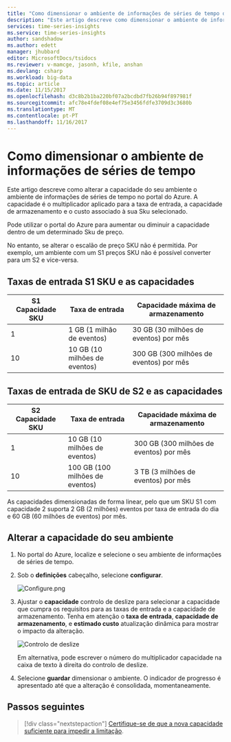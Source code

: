 ```yaml
---
title: "Como dimensionar o ambiente de informações de séries de tempo do Azure | Microsoft Docs"
description: "Este artigo descreve como dimensionar o ambiente de informações de séries de tempo do Azure. Utilize o portal do Azure para adicionar ou subtrair capacidade dentro de um SKU de preço."
services: time-series-insights
ms.service: time-series-insights
author: sandshadow
ms.author: edett
manager: jhubbard
editor: MicrosoftDocs/tsidocs
ms.reviewer: v-mamcge, jasonh, kfile, anshan
ms.devlang: csharp
ms.workload: big-data
ms.topic: article
ms.date: 11/15/2017
ms.openlocfilehash: d3c8b2b1ba220bf07a2bcdbd7fb26b94f897981f
ms.sourcegitcommit: afc78e4fdef08e4ef75e3456fdfe3709d3c3680b
ms.translationtype: MT
ms.contentlocale: pt-PT
ms.lasthandoff: 11/16/2017
---
```

# <a name="how-to-scale-your-time-series-insights-environment"></a>Como dimensionar o ambiente de informações de séries de tempo

Este artigo descreve como alterar a capacidade do seu ambiente o ambiente de informações de séries de tempo no portal do Azure. A capacidade é o multiplicador aplicado para a taxa de entrada, a capacidade de armazenamento e o custo associado à sua Sku selecionado. 

Pode utilizar o portal do Azure para aumentar ou diminuir a capacidade dentro de um determinado Sku de preço. 

No entanto, se alterar o escalão de preço SKU não é permitida. Por exemplo, um ambiente com um S1 preços SKU não é possível converter para um S2 e vice-versa. 


## <a name="s1-sku-ingress-rates-and-capacities"></a>Taxas de entrada S1 SKU e as capacidades

| S1 Capacidade SKU | Taxa de entrada | Capacidade máxima de armazenamento
| --- | --- | --- |
| 1 | 1 GB (1 milhão de eventos) | 30 GB (30 milhões de eventos) por mês |
| 10 | 10 GB (10 milhões de eventos) | 300 GB (300 milhões de eventos) por mês |

## <a name="s2-sku-ingress-rates-and-capacities"></a>Taxas de entrada de SKU de S2 e as capacidades

| S2 Capacidade SKU | Taxa de entrada | Capacidade máxima de armazenamento
| --- | --- | --- |
| 1 | 10 GB (10 milhões de eventos) | 300 GB (300 milhões de eventos) por mês |
| 10 | 100 GB (100 milhões de eventos) | 3 TB (3 milhões de eventos) por mês |

As capacidades dimensionadas de forma linear, pelo que um SKU S1 com capacidade 2 suporta 2 GB (2 milhões) eventos por taxa de entrada do dia e 60 GB (60 milhões de eventos) por mês.

## <a name="change-the-capacity-of-your-environment"></a>Alterar a capacidade do seu ambiente
1. No portal do Azure, localize e selecione o seu ambiente de informações de séries de tempo. 

2. Sob o **definições** cabeçalho, selecione **configurar**.

   ![Configure.png](media/scale-your-environment/configure.png)

3. Ajustar o **capacidade** controlo de deslize para selecionar a capacidade que cumpra os requisitos para as taxas de entrada e a capacidade de armazenamento. Tenha em atenção o **taxa de entrada**, **capacidade de armazenamento**, e **estimado custo** atualização dinâmica para mostrar o impacto da alteração. 

   ![Controlo de deslize](media/scale-your-environment/slider.png)

   Em alternativa, pode escrever o número do multiplicador capacidade na caixa de texto à direita do controlo de deslize. 

4. Selecione **guardar** dimensionar o ambiente. O indicador de progresso é apresentado até que a alteração é consolidada, momentaneamente. 

## <a name="next-steps"></a>Passos seguintes
> [!div class="nextstepaction"]
> [Certifique-se de que a nova capacidade suficiente para impedir a limitação](time-series-insights-diagnose-and-solve-problems.md).
